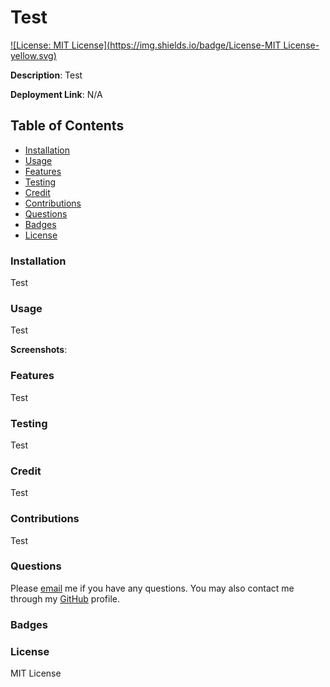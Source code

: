 
# Test
[![License: MIT License](https://img.shields.io/badge/License-MIT License-yellow.svg)](https://choosealicense.com/licenses/)

**Description**: Test

**Deployment Link**: N/A

## Table of Contents
* [Installation](#installation)
* [Usage](#usage)
* [Features](#features)
* [Testing](#testing)
* [Credit](#credit)
* [Contributions](#contributions)
* [Questions](#questions)
* [Badges](#badges)
* [License](#license)

### Installation
Test

### Usage
Test

**Screenshots**:

### Features
Test

### Testing
Test

### Credit
Test

### Contributions
Test

### Questions
Please [email](Test) me if you have any questions.
You may also contact me through my [GitHub](https://github.com/Test) profile. 

### Badges

### License
MIT License
